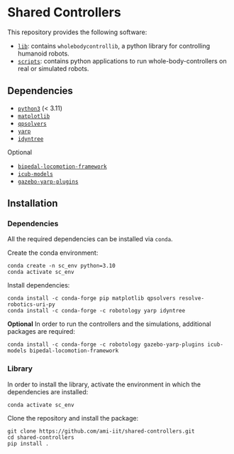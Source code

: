 # Shared Controllers

This repository provides the following software:
- [`lib`](lib): contains `wholebodycontrollib`, a python library for controlling humanoid robots.
- [`scripts`](scripts): contains python applications to run whole-body-controllers on real or simulated robots.


## Dependencies
- [`python3`](https://wiki.python.org/moin/BeginnersGuide) (< 3.11)
- [`matplotlib`](https://github.com/matplotlib/matplotlib)
- [`qpsolvers`](https://github.com/qpsolvers/qpsolvers)
- [`yarp`](https://github.com/robotology/yarp)
- [`idyntree`](https://github.com/robotology/idyntree)

Optional
- [`bipedal-locomotion-framework`](https://github.com/ami-iit/bipedal-locomotion-framework)
- [`icub-models`](https://github.com/robotology/icub-models)
- [`gazebo-yarp-plugins`](https://github.com/robotology/gazebo-yarp-plugins)

## Installation

### Dependencies
All the required dependencies can be installed via `conda`.

Create the conda environment:
```
conda create -n sc_env python=3.10
conda activate sc_env
```

Install dependencies:
```
conda install -c conda-forge pip matplotlib qpsolvers resolve-robotics-uri-py
conda install -c conda-forge -c robotology yarp idyntree
```
**Optional**
In order to run the controllers and the simulations, additional packages are required:
```
conda install -c conda-forge -c robotology gazebo-yarp-plugins icub-models bipedal-locomotion-framework
```

### Library
In order to install the library, activate the environment in which the dependencies are installed:
```
conda activate sc_env
```

Clone the repository and install the package:
```
git clone https://github.com/ami-iit/shared-controllers.git
cd shared-controllers
pip install .
```
